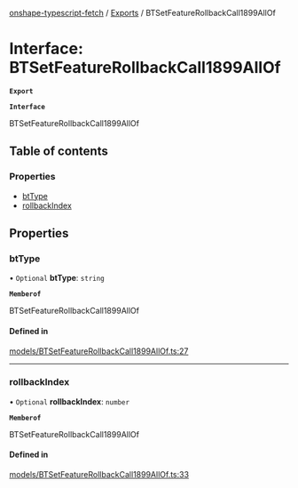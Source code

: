 [onshape-typescript-fetch](../README.md) / [Exports](../modules.md) / BTSetFeatureRollbackCall1899AllOf

# Interface: BTSetFeatureRollbackCall1899AllOf

**`Export`**

**`Interface`**

BTSetFeatureRollbackCall1899AllOf

## Table of contents

### Properties

- [btType](BTSetFeatureRollbackCall1899AllOf.md#bttype)
- [rollbackIndex](BTSetFeatureRollbackCall1899AllOf.md#rollbackindex)

## Properties

### btType

• `Optional` **btType**: `string`

**`Memberof`**

BTSetFeatureRollbackCall1899AllOf

#### Defined in

[models/BTSetFeatureRollbackCall1899AllOf.ts:27](https://github.com/toebes/onshape-typescript-fetch/blob/3e11ae1/models/BTSetFeatureRollbackCall1899AllOf.ts#L27)

___

### rollbackIndex

• `Optional` **rollbackIndex**: `number`

**`Memberof`**

BTSetFeatureRollbackCall1899AllOf

#### Defined in

[models/BTSetFeatureRollbackCall1899AllOf.ts:33](https://github.com/toebes/onshape-typescript-fetch/blob/3e11ae1/models/BTSetFeatureRollbackCall1899AllOf.ts#L33)
